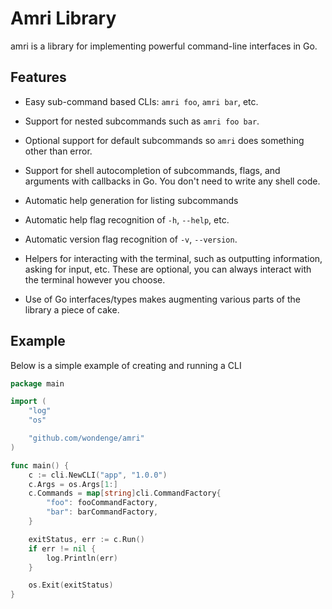 # Amri Library

amri is a library for implementing powerful command-line interfaces in Go.

## Features

- Easy sub-command based CLIs: `amri foo`, `amri bar`, etc.

- Support for nested subcommands such as `amri foo bar`.

- Optional support for default subcommands so `amri` does something
  other than error.

- Support for shell autocompletion of subcommands, flags, and arguments
  with callbacks in Go. You don't need to write any shell code.

- Automatic help generation for listing subcommands

- Automatic help flag recognition of `-h`, `--help`, etc.

- Automatic version flag recognition of `-v`, `--version`.

- Helpers for interacting with the terminal, such as outputting information,
  asking for input, etc. These are optional, you can always interact with the
  terminal however you choose.

- Use of Go interfaces/types makes augmenting various parts of the library a
  piece of cake.

## Example

Below is a simple example of creating and running a CLI

```go
package main

import (
	"log"
	"os"

	"github.com/wondenge/amri"
)

func main() {
	c := cli.NewCLI("app", "1.0.0")
	c.Args = os.Args[1:]
	c.Commands = map[string]cli.CommandFactory{
		"foo": fooCommandFactory,
		"bar": barCommandFactory,
	}

	exitStatus, err := c.Run()
	if err != nil {
		log.Println(err)
	}

	os.Exit(exitStatus)
}
```
